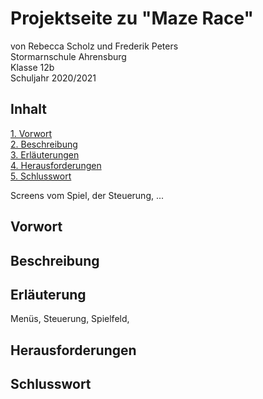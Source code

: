 # Projektseite zu "Maze Race"

von Rebecca Scholz und Frederik Peters                                                                                                                                             
Stormarnschule Ahrensburg                                                                                                                                                           
Klasse 12b                                                                                                                                                                         
Schuljahr 2020/2021

## Inhalt

[1. Vorwort](#1)                                                                                                                                                                   
[2. Beschreibung](#2)                                                                                                                                                               
[3. Erläuterungen](#3)                                                                                                                                                             
[4. Herausforderungen](#4)                                                                                                                                                         
[5. Schlusswort](#5)

Screens vom Spiel, der Steuerung, ...

## Vorwort<a name="1"></a>

## Beschreibung<a name="2"></a>

## Erläuterung<a name="3"></a>

Menüs, Steuerung, Spielfeld,

## Herausforderungen<a name="4"></a>

## Schlusswort<a name="5"></a>
